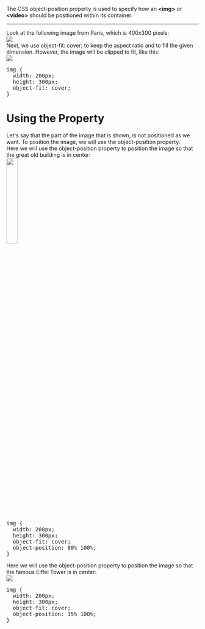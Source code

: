 The CSS object-position property is used to specify how an <b>&lt;img&gt;</b> or <b>&lt;video&gt;</b> should be positioned within its container.
<hr>
Look at the following image from Paris, which is 400x300 pixels:
<br>
<img src="https://i.imgur.com/YHAVU6Z.jpg">
<br>
Next, we use object-fit: cover; to keep the aspect ratio and to fill the given dimension. However, the image will be clipped to fit, like this:
<br>
<img src="https://i.imgur.com/EqFCz1l.jpg">
<pre>
img {
  width: 200px;
  height: 300px;
  object-fit: cover;
}
</pre>
<h1>Using the Property</h1>
Let's say that the part of the image that is shown, is not positioned as we want. To position the image, we will use the object-position property.
<br>
Here we will use the object-position property to position the image so that the great old building is in center:
<br>
<img src="https://i.imgur.com/k8Wvvoj.jpg" width="24%">
<pre>
img {
  width: 200px;
  height: 300px;
  object-fit: cover;
  object-position: 80% 100%;
}
</pre>
Here we will use the object-position property to position the image so that the famous Eiffel Tower is in center:
<br>
<img src="https://i.imgur.com/EqFCz1l.jpg">
<pre>
img {
  width: 200px;
  height: 300px;
  object-fit: cover;
  object-position: 15% 100%;
}
</pre>
